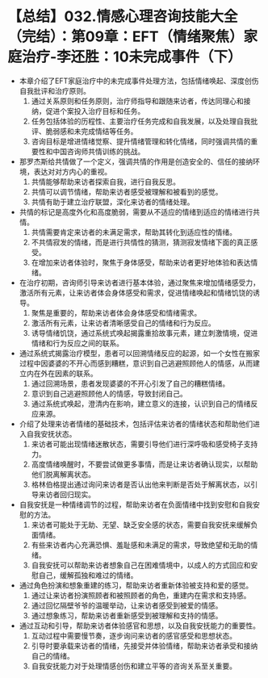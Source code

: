 # 【总结】032.情感心理咨询技能大全（完结）：第09章：EFT（情绪聚焦）家庭治疗-李还胜：10未完成事件（下）

-   本章介绍了EFT家庭治疗中的未完成事件处理方法，包括情绪唤起、深度创伤自我批评和治疗原则。
    1.  通过关系原则和任务原则，治疗师指导和跟随来访者，传达同理心和接纳，促进个案投入治疗目标和任务。
    2.  任务包括体验的历程性、主要治疗任务完成和自我发展，以及处理自我批评、脆弱感和未完成情结等任务。
    3.  咨询目标是增进情绪觉察、提升情绪管理和转化情绪，同时强调共情的重要性和中国咨询师共情训练的挑战。
-   那罗杰斯给共情做了一个定义，强调共情的作用是创造安全的、信任的接纳环境，表达对对方内心的重视。
    1.  共情能够帮助来访者探索自我，进行自我反思。
    2.  共情可以调节情绪，帮助来访者感受被理解和被看到的感觉。
    3.  共情有助于建立治疗联盟，深化来访者的情绪处理。
-   共情的标记是高度外化和高度脆弱，需要从不适应的情绪到适应的情绪进行共情。
    1.  共情需要肯定来访者的未满足需求，帮助其转化到适应性的情绪。
    2.  不共情寂发的情绪，而是进行共情性的猜测，猜测寂发情绪下面的真正感受。
    3.  在增加来访者体验时，聚焦于身体感受，帮助来访者更好地体验和表达情绪。
-   在治疗初期，咨询师引导来访者进行基本体验，通过聚焦来增加情绪感受力，激活所有元素，让来访者体会身体感受和需求，促进情绪唤起和情绪饥饶的诱导。
    1.  聚焦是重要的，帮助来访者体会身体感受和情绪需求。
    2.  激活所有元素，让来访者清晰感受自己的情绪和行为反应。
    3.  诱导情绪饥饶，通过系统式唤起揭露重拾故事元素，建立刺激情境，促进情绪和行为反应之间的联系。
-   通过系统式揭露治疗模型，患者可以回溯情绪反应的起源，如一个女性在搬家过程中因婆婆的不开心而感到糟糕，意识到自己逃避照顾他人的情感，从而建立内在外在因素的联系。
    1.  通过回溯场景，患者发现婆婆的不开心引发了自己的糟糕情绪。
    2.  意识到自己逃避照顾他人的情感，导致封闭自己。
    3.  通过系统式唤起，澄清内在影响，建立意义的连接，认识到自己的情绪反应来源。
-   介绍了处理来访者情绪的基础技术，包括评估来访者的情绪状态和帮助他们进入自我安抚状态。
    1.  来访者可能出现情绪迷散状态，需要引导他们进行深呼吸和感受椅子支持力。
    2.  高度情绪唤醒时，不要尝试做更多事情，而是让来访者确认现实，以帮助他们脱离解离状态。
    3.  格林伯格提出通过询问来访者是否认出他来判断是否处于解离状态，以引导来访者回归现实。
-   自我安抚是一种情绪调节的过程，帮助来访者在负面情绪中找到安慰和自我安慰的方法。
    1.  来访者可能处于无助、无望、缺乏安全感的状态，需要自我安抚来缓解负面情绪。
    2.  有些来访者内心充满恐惧、羞耻感和未满足的需求，导致绝望和无助的情绪。
    3.  自我安抚可以帮助来访者想象自己在困难情境中，以成人的方式回应和安慰自己，缓解孤独和难过的情绪。
-   通过角色扮演和想象重建的练习，帮助来访者重新体验被支持和爱的感觉。
    1.  通过让来访者扮演照顾者和被照顾者的角色，重建内在需求和支持感。
    2.  通过回忆隔壁爷爷的温暖举动，让来访者感受到被爱的情感。
    3.  通过想象练习，帮助来访者重新感受到被理解和支持的情感。
-   通过互动和引导，帮助来访者体验感官和思想，以及自我安抚能力的重要性。
    1.  互动过程中需要慢节奏，逐步询问来访者的感官感受和思想状态。
    2.  引导时要承载来访者的情绪，先接受并体验情绪，帮助来访者承受和接纳自己的情绪。
    3.  自我安抚能力对于处理情感创伤和建立平等的咨询关系至关重要。